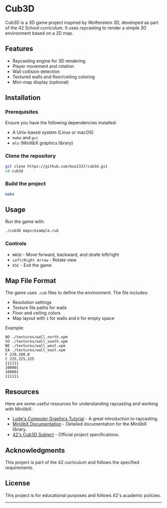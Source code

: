 # Cub3D

Cub3D is a 3D game project inspired by Wolfenstein 3D, developed as part of the 42 School curriculum. It uses raycasting to render a simple 3D environment based on a 2D map.

## Features
- Raycasting engine for 3D rendering
- Player movement and rotation
- Wall collision detection
- Textured walls and floor/ceiling coloring
- Mini-map display (optional)

## Installation
### Prerequisites
Ensure you have the following dependencies installed:
- A Unix-based system (Linux or macOS)
- `make` and `gcc`
- `mlx` (MinilibX graphics library)

### Clone the repository
```sh
git clone https://github.com/bou1337/cub3d.git
cd cub3d
```

### Build the project
```sh
make
```

## Usage
Run the game with:
```sh
./cub3D maps/example.cub
```

### Controls
- `WASD` - Move forward, backward, and strafe left/right
- `Left/Right Arrow` - Rotate view
- `ESC` - Exit the game

## Map File Format
The game uses `.cub` files to define the environment. The file includes:
- Resolution settings
- Texture file paths for walls
- Floor and ceiling colors
- Map layout with `1` for walls and `0` for empty space

Example:
```
NO ./textures/wall_north.xpm
SO ./textures/wall_south.xpm
WE ./textures/wall_west.xpm
EA ./textures/wall_east.xpm
F 220,100,0
C 225,225,225
111111
100001
100001
111111
```

## Resources
Here are some useful resources for understanding raycasting and working with MinilibX:
- [Lode's Computer Graphics Tutorial](https://lodev.org/cgtutor/raycasting.html) - A great introduction to raycasting.
- [MinilibX Documentation](https://harm-smits.github.io/42docs/libs/minilibx) - Detailed documentation for the MinilibX library.
- [42's Cub3D Subject](https://cdn.intra.42.fr/pdf/pdf/33324/en.subject.pdf) - Official project specifications.

## Acknowledgments
This project is part of the 42 curriculum and follows the specified requirements.

## License
This project is for educational purposes and follows 42's academic policies.

---

